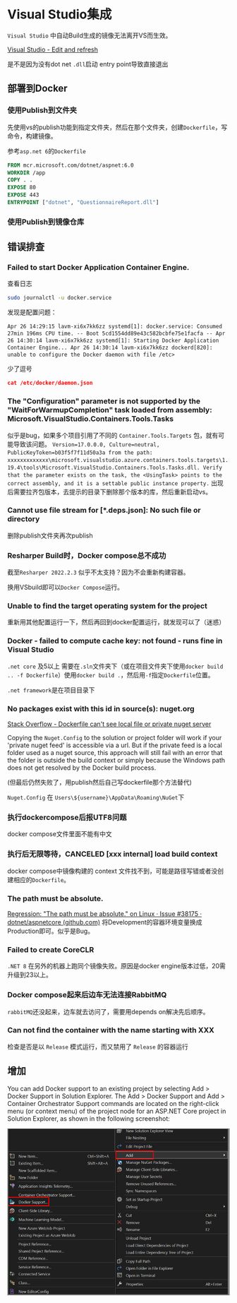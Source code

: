 # Visual Studio集成

`Visual Studio` 中自动Build生成的镜像无法离开VS而生效。

[Visual Studio - Edit and refresh](https://docs.microsoft.com/en-us/visualstudio/containers/edit-and-refresh?view=vs-2022)

是不是因为没有dot net `.dll`启动 entry point导致直接退出


## 部署到Docker

### 使用Publish到文件夹

先使用vs的publish功能到指定文件夹，然后在那个文件夹，创建`Dockerfile`，写命令，构建镜像。

参考`asp.net 6`的`Dockerfile`

```dockerfile
FROM mcr.microsoft.com/dotnet/aspnet:6.0
WORKDIR /app
COPY . .
EXPOSE 80
EXPOSE 443
ENTRYPOINT ["dotnet", "QuestionnaireReport.dll"]
```

### 使用Publish到镜像仓库


## 错误排查

### Failed to start Docker Application Container Engine.

查看日志
```bash
sudo journalctl -u docker.service
```
发现是配置问题：
```log
Apr 26 14:29:15 lavm-xi6x7kk6zz systemd[1]: docker.service: Consumed 27min 196ms CPU time. -- Boot 5cd1554dd89e43c582bcbfe75e1facfa -- Apr 26 14:30:14 lavm-xi6x7kk6zz systemd[1]: Starting Docker Application Container Engine... Apr 26 14:30:14 lavm-xi6x7kk6zz dockerd[820]: unable to configure the Docker daemon with file /etc>
```

少了逗号
```json
cat /etc/docker/daemon.json
```

### The "Configuration" parameter is not supported by the "WaitForWarmupCompletion" task loaded from assembly: Microsoft.VisualStudio.Containers.Tools.Tasks

似乎是bug，如果多个项目引用了不同的 `Container.Tools.Targets` 包，就有可能导致该问题。
`Version=17.0.0.0, Culture=neutral, PublicKeyToken=b03f5f7f11d50a3a from the path: xxxxxxxxxxxxx\microsoft.visualstudio.azure.containers.tools.targets\1.19.4\tools\Microsoft.VisualStudio.Containers.Tools.Tasks.dll. Verify that the parameter exists on the task, the <UsingTask> points to the correct assembly, and it is a settable public instance property.`
出现后需要拉齐包版本，去提示的目录下删除那个版本的库，然后重新启动vs。

### Cannot use file stream for [*.deps.json]: No such file or directory

删除publish文件夹再次publish

### Resharper Build时，Docker compose总不成功

截至`Resharper 2022.2.3` 似乎不太支持？因为不会重新构建容器。

换用VSbuild即可以`Docker Compose`运行。

### Unable to find the target operating system for the project

重新用其他配置运行一下，然后再回到docker配置运行，就发现可以了（迷惑）

### Docker - failed to compute cache key: not found - runs fine in Visual Studio

`.net core` 及5以上 需要在`.sln`文件夹下（或在项目文件夹下使用`docker build .. -f Dockerfile`）使用`docker build .`，然后用`-f`指定`Dockerfile`位置。

`.net framework`是在项目目录下

### No packages exist with this id in source(s): nuget.org

[Stack Overflow - Dockerfile can't see local file or private nuget server](https://stackoverflow.com/questions/48821991/dockerfile-cant-see-local-file-or-private-nuget-server)

Copying the `Nuget.Config` to the solution or project folder will work if your 'private nuget feed' is accessible via a url. But if the private feed is a local folder used as a nuget source, this approach will still fail with an error that the folder is outside the build context or simply because the Windows path does not get resolved by the Docker build process.

(但最后仍然失败了，用publish然后自己写dockerfile那个方法替代)

`Nuget.Config` 在 `Users\${username}\AppData\Roaming\NuGet`下

### 执行dockercompose后报UTF8问题

docker compose文件里面不能有中文

### 执行后无限等待，CANCELED [xxx internal] load build context

docker compose中镜像构建的 context 文件找不到，可能是路径写错或者没创建相应的`Dockerfile`。

### The path must be absolute.
[Regression: "The path must be absolute." on Linux · Issue #38175 · dotnet/aspnetcore (github.com)](https://github.com/dotnet/aspnetcore/issues/38175)
将Development的容器环境变量换成Production即可。似乎是Bug。

### Failed to create CoreCLR
`.NET 8` 在另外的机器上跑同个镜像失败。原因是docker engine版本过低，20需升级到23以上。

### Docker compose起来后边车无法连接RabbitMQ
`rabbitMQ`还没起来，边车就去访问了，需要用depends on解决先后顺序。

### Can not find the container with the name starting with XXX
检查是否是以 `Release` 模式运行，而又禁用了 `Release` 的容器运行

## 增加

You can add Docker support to an existing project by selecting Add > Docker Support in Solution Explorer. The Add > Docker Support and Add > Container Orchestrator Support commands are located on the right-click menu (or context menu) of the project node for an ASP.NET Core project in Solution Explorer, as shown in the following screenshot:

![](../../attachments/3e5ee20a6a84cbaefb79b73951bdb637.png)